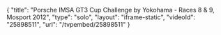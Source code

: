 {
    "title": "Porsche IMSA GT3 Cup Challenge by Yokohama - Races 8 & 9, Mosport 2012",
    "type": "solo",
    "layout": "iframe-static",
    "videoId": "25898511",
    "url": "\/tvpembed\/25898511"
}